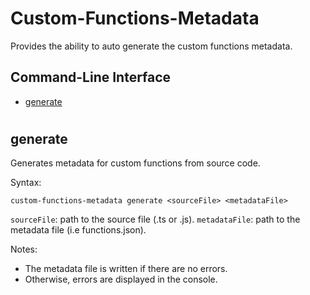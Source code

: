 # Custom-Functions-Metadata

Provides the ability to auto generate the custom functions metadata.

## Command-Line Interface
* [generate](#generate)

#

## generate 
Generates metadata for custom functions from source code. 

Syntax:

`custom-functions-metadata generate <sourceFile> <metadataFile>`

`sourceFile`: path to the source file (.ts or .js).
`metadataFile`: path to the metadata file (i.e functions.json).

Notes:

* The metadata file is written if there are no errors.
* Otherwise, errors are displayed in the console.

